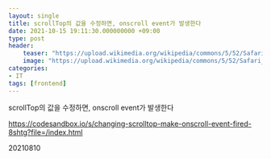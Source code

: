 ```yaml
---
layout: single
title: scrollTop의 값을 수정하면, onscroll event가 발생한다
date: 2021-10-15 19:11:30.000000000 +09:00
type: post
header:
    teaser: "https://upload.wikimedia.org/wikipedia/commons/5/52/Safari_browser_logo.svg"
    image: "https://upload.wikimedia.org/wikipedia/commons/5/52/Safari_browser_logo.svg"
categories:
- IT
tags: [frontend]
---
```


scrollTop의 값을 수정하면, onscroll event가 발생한다

https://codesandbox.io/s/changing-scrolltop-make-onscroll-event-fired-8shtg?file=/index.html

20210810
